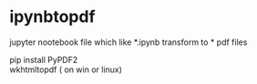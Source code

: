 # ipynbtopdf
jupyter nootebook file which like *.ipynb   transform to *  pdf files 


pip install  PyPDF2   
wkhtmltopdf ( on win or linux)
